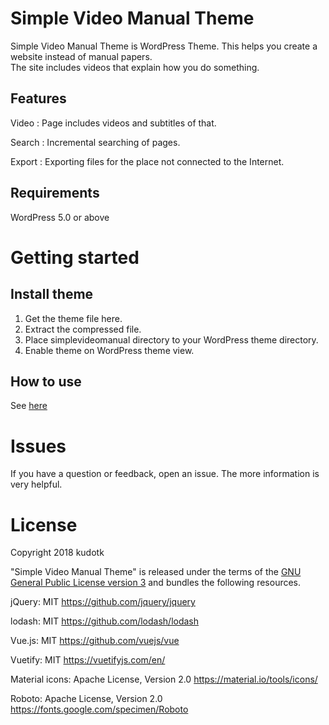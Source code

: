 # Simple Video Manual Theme

Simple Video Manual Theme is WordPress Theme.
This helps you create a website instead of manual papers.  
The site includes videos that explain how you do something.  

## Features

Video
: Page includes videos and subtitles of that.

Search
: Incremental searching of pages.

Export
: Exporting files for the place not connected to the Internet.

## Requirements

WordPress 5.0 or above

# Getting started

## Install theme

1. Get the theme file here.
2. Extract the compressed file.
3. Place simplevideomanual directory to your WordPress theme directory.
4. Enable theme on WordPress theme view.

## How to use

See [here](https://svm.kudotk.com/docs)

# Issues

If you have a question or feedback, open an issue.
The more information is very helpful.


# License

Copyright 2018 kudotk

"Simple Video Manual Theme" is released under the terms of the [GNU General Public License version 3](http://www.gnu.org/licenses/gpl.html)  and bundles the following resources.

jQuery: MIT
https://github.com/jquery/jquery

lodash: MIT
https://github.com/lodash/lodash

Vue.js: MIT
https://github.com/vuejs/vue

Vuetify: MIT
https://vuetifyjs.com/en/

Material icons: Apache License, Version 2.0
https://material.io/tools/icons/

Roboto: Apache License, Version 2.0
https://fonts.google.com/specimen/Roboto
